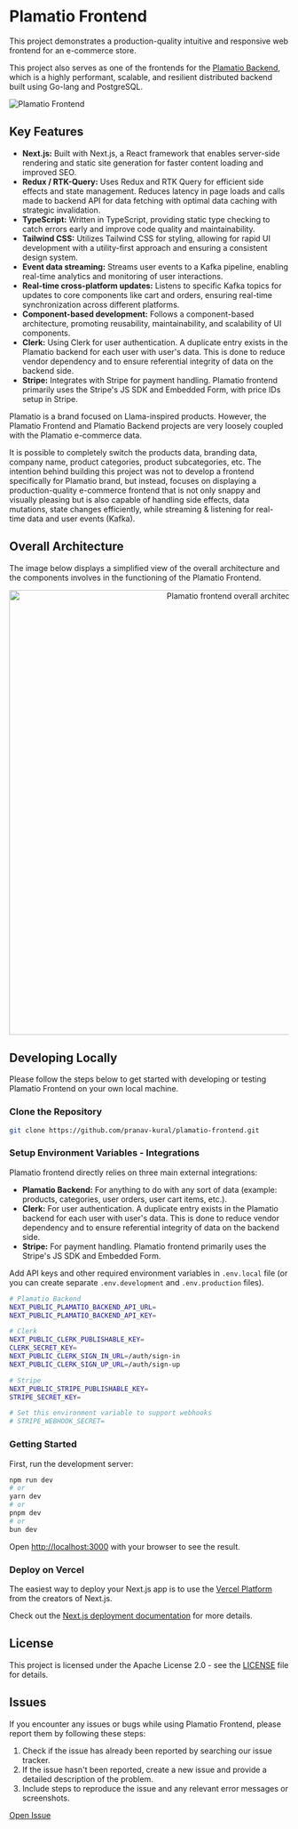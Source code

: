 # Plamatio Frontend

This project demonstrates a production-quality intuitive and responsive web frontend for an e-commerce store.

This project also serves as one of the frontends for the [Plamatio Backend](https://github.com/pranav-kural/plamatio-backend), which is a highly performant, scalable, and resilient distributed backend built using Go-lang and PostgreSQL.

![Plamatio Frontend](https://github.com/user-attachments/assets/7eca3bf6-e88e-4d49-961a-78c1a47f6d1a)

## Key Features

- **Next.js:** Built with Next.js, a React framework that enables server-side rendering and static site generation for faster content loading and improved SEO.
- **Redux / RTK-Query:** Uses Redux and RTK Query for efficient side effects and state management. Reduces latency in page loads and calls made to backend API for data fetching with optimal data caching with strategic invalidation.
- **TypeScript:** Written in TypeScript, providing static type checking to catch errors early and improve code quality and maintainability.
- **Tailwind CSS:** Utilizes Tailwind CSS for styling, allowing for rapid UI development with a utility-first approach and ensuring a consistent design system.
- **Event data streaming:** Streams user events to a Kafka pipeline, enabling real-time analytics and monitoring of user interactions.
- **Real-time cross-platform updates:** Listens to specific Kafka topics for updates to core components like cart and orders, ensuring real-time synchronization across different platforms.
- **Component-based development:** Follows a component-based architecture, promoting reusability, maintainability, and scalability of UI components.
- **Clerk:** Using Clerk for user authentication. A duplicate entry exists in the Plamatio backend for each user with user's data. This is done to reduce vendor dependency and to ensure referential integrity of data on the backend side.
- **Stripe:** Integrates with Stripe for payment handling. Plamatio frontend primarily uses the Stripe's JS SDK and Embedded Form, with price IDs setup in Stripe.

Plamatio is a brand focused on Llama-inspired products. However, the Plamatio Frontend and Plamatio Backend projects are very loosely coupled with the Plamatio e-commerce data.

It is possible to completely switch the products data, branding data, company name, product categories, product subcategories, etc. The intention behind building this project was not to develop a frontend specifically for Plamatio brand, but instead, focuses on displaying a production-quality e-commerce frontend that is not only snappy and visually pleasing but is also capable of handling side effects, data mutations, state changes efficiently, while streaming & listening for real-time data and user events (Kafka).

## Overall Architecture

The image below displays a simplified view of the overall architecture and the components involves in the functioning of the Plamatio Frontend.

<p align="center">
  <img src="https://github.com/user-attachments/assets/f0977b3e-d121-447e-9d3a-6f73e6519727" alt="Plamatio frontend overall architecture" width="800px" />
</p>

## Developing Locally

Please follow the steps below to get started with developing or testing Plamatio Frontend on your own local machine.

### Clone the Repository

```bash
git clone https://github.com/pranav-kural/plamatio-frontend.git
```

### Setup Environment Variables - Integrations

Plamatio frontend directly relies on three main external integrations:

- **Plamatio Backend:** For anything to do with any sort of data (example: products, categories, user orders, user cart items, etc.).
- **Clerk:** For user authentication. A duplicate entry exists in the Plamatio backend for each user with user's data. This is done to reduce vendor dependency and to ensure referential integrity of data on the backend side.
- **Stripe:** For payment handling. Plamatio frontend primarily uses the Stripe's JS SDK and Embedded Form.

Add API keys and other required environment variables in `.env.local` file (or you can create separate `.env.development` and `.env.production` files).

```bash
# Plamatio Backend
NEXT_PUBLIC_PLAMATIO_BACKEND_API_URL=
NEXT_PUBLIC_PLAMATIO_BACKEND_API_KEY=

# Clerk
NEXT_PUBLIC_CLERK_PUBLISHABLE_KEY=
CLERK_SECRET_KEY=
NEXT_PUBLIC_CLERK_SIGN_IN_URL=/auth/sign-in
NEXT_PUBLIC_CLERK_SIGN_UP_URL=/auth/sign-up

# Stripe
NEXT_PUBLIC_STRIPE_PUBLISHABLE_KEY=
STRIPE_SECRET_KEY=

# Set this environment variable to support webhooks
# STRIPE_WEBHOOK_SECRET=
```

### Getting Started

First, run the development server:

```bash
npm run dev
# or
yarn dev
# or
pnpm dev
# or
bun dev
```

Open [http://localhost:3000](http://localhost:3000) with your browser to see the result.

### Deploy on Vercel

The easiest way to deploy your Next.js app is to use the [Vercel Platform](https://vercel.com/new?utm_medium=default-template&filter=next.js&utm_source=create-next-app&utm_campaign=create-next-app-readme) from the creators of Next.js.

Check out the [Next.js deployment documentation](https://nextjs.org/docs/deployment) for more details.

## License

This project is licensed under the Apache License 2.0 - see the [LICENSE](LICENSE) file for details.

## Issues

If you encounter any issues or bugs while using Plamatio Frontend, please report them by following these steps:

1. Check if the issue has already been reported by searching our issue tracker.
2. If the issue hasn't been reported, create a new issue and provide a detailed description of the problem.
3. Include steps to reproduce the issue and any relevant error messages or screenshots.

[Open Issue](https://github.com/pranav-kural/plamatio-frontend/issues)

